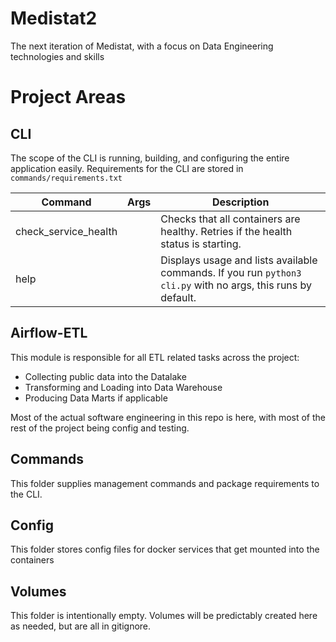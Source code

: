 # Medistat2

The next iteration of Medistat, with a focus on Data Engineering technologies and skills

# Project Areas

## CLI
The scope of the CLI is running, building, and configuring the entire application easily.
Requirements for the CLI are stored in `commands/requirements.txt`

|Command | Args | Description|
|--------|------|------------|
|check_service_health| | Checks that all containers are healthy. Retries if the health status is starting.|
|help| | Displays usage and lists available commands. If you run `python3 cli.py` with no args, this runs by default.|

## Airflow-ETL
This module is responsible for all ETL related tasks across the project:
- Collecting public data into the Datalake
- Transforming and Loading into Data Warehouse
- Producing Data Marts if applicable

Most of the actual software engineering in this repo is here, with most of the rest of the project being config and testing.

## Commands
This folder supplies management commands and package requirements to the CLI.

## Config
This folder stores config files for docker services that get mounted into the containers

## Volumes
This folder is intentionally empty. Volumes will be predictably created here as needed, but are all in gitignore.
